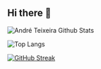 ## Hi there 👋
![André Teixeira Github Stats](https://github-readme-stats.vercel.app/api?username=andre-rebelo-teixeira&show=reviews,discussions_started,discussions_answered,prs_merged,prs_merged_percentage)

![Top Langs](https://github-readme-stats.vercel.app/api/top-langs/?username=andre-rebelo-teixeira&hide_progress=true)

[![GitHub Streak](https://github-readme-streak-stats.herokuapp.com?user=andre-rebelo-teixeira&theme=dark&hide_border=true&border_radius=5&short_numbers=true&date_format=M%20j%5B%2C%20Y%5D&mode=weekly&exclude_days=Sat&card_width=500&border=EB5454)](https://git.io/streak-stats)
<!--
**andre-rebelo-teixeira/andre-rebelo-teixeira** is a ✨ _special_ ✨ repository because its `README.md` (this file) appears on your GitHub profile.

Here are some ideas to get you started:

- 🔭 I’m currently working on ...
- 🌱 I’m currently learning ...
- 👯 I’m looking to collaborate on ...
- 🤔 I’m looking for help with ...
- 💬 Ask me about ...
- 📫 How to reach me: ...
- 😄 Pronouns: ...
- ⚡ Fun fact: ...
-->
